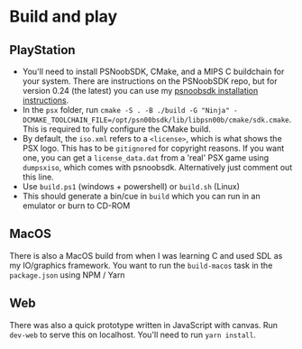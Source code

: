 # Build and play

## PlayStation

- You'll need to install PSNoobSDK, CMake, and a MIPS C buildchain for your system. There are instructions on the PSNoobSDK
  repo, but for version 0.24 (the latest) you can use my [psnoobsdk installation instructions](./psnoobsdk-installation.md).
- In the `psx` folder, run `cmake -S . -B ./build -G "Ninja" -DCMAKE_TOOLCHAIN_FILE=/opt/psn00bsdk/lib/libpsn00b/cmake/sdk.cmake`.
  This is required to fully configure the CMake build.
- By default, the `iso.xml` refers to a `<license>`, which is what shows the PSX logo. This has to be `gitignored` for
  copyright reasons. If you want one, you can get a `license_data.dat` from a 'real' PSX game using `dumpsxiso`, which
  comes with psnoobsdk. Alternatively just comment out this line.
- Use `build.ps1` (windows + powershell) or `build.sh` (Linux)
- This should generate a bin/cue in `build` which you can run in an emulator or burn to CD-ROM

## MacOS

There is also a MacOS build from when I was learning C and used SDL as my IO/graphics framework. You want to run the 
`build-macos` task in the `package.json` using NPM / Yarn

## Web

There was also a quick prototype written in JavaScript with canvas. Run `dev-web` to serve this on localhost. You'll need
to run `yarn install`.
